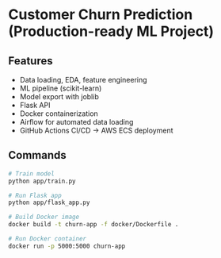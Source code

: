 # Customer Churn Prediction (Production-ready ML Project)

## Features

- Data loading, EDA, feature engineering
- ML pipeline (scikit-learn)
- Model export with joblib
- Flask API
- Docker containerization
- Airflow for automated data loading
- GitHub Actions CI/CD → AWS ECS deployment

## Commands

```bash
# Train model
python app/train.py

# Run Flask app
python app/flask_app.py

# Build Docker image
docker build -t churn-app -f docker/Dockerfile .

# Run Docker container
docker run -p 5000:5000 churn-app



